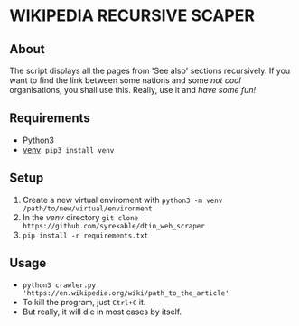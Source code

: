 # WIKIPEDIA RECURSIVE SCAPER

## About
The script displays all the pages from 'See also' sections recursively. If you want to find the link between some nations and some *not cool* organisations, you shall use this.
Really, use it and *have some fun!*

## Requirements
* [Python3](https://www.python.org/)
* [venv](https://docs.python.org/3/library/venv.html): `pip3 install venv`

## Setup
1. Create a new virtual enviroment with `python3 -m venv /path/to/new/virtual/environment`
2. In the *venv* directory `git clone https://github.com/syrekable/dtin_web_scraper`
3. `pip install -r requirements.txt`

## Usage
* `python3 crawler.py 'https://en.wikipedia.org/wiki/path_to_the_article'`
* To kill the program, just `Ctrl+C` it.
* But really, it will die in most cases by itself.
